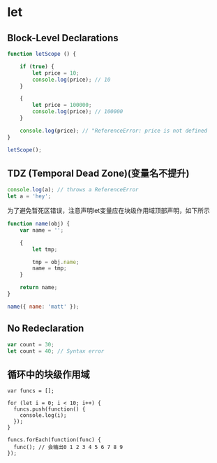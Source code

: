 # let

## Block-Level Declarations
```js
function letScope () {

    if (true) {
        let price = 10;
        console.log(price); // 10
    }

    {
        let price = 100000;
        console.log(price); // 100000
    }

    console.log(price); // "ReferenceError: price is not defined
}

letScope();
```

## TDZ (Temporal Dead Zone)(变量名不提升)
```js
console.log(a); // throws a ReferenceError
let a = 'hey';
```

为了避免暂死区错误，注意声明let变量应在块级作用域顶部声明，如下所示

```js
function name(obj) {
    var name = '';

    {
        let tmp;

        tmp = obj.name;
        name = tmp;
    }

    return name;
}

name({ name: 'matt' });
```

## No Redeclaration
```js
var count = 30;
let count = 40; // Syntax error
```

## 循环中的块级作用域
```
var funcs = [];

for (let i = 0; i < 10; i++) {
  funcs.push(function() {
    console.log(i);
  });
}

funcs.forEach(function(func) {
  func(); // 会输出0 1 2 3 4 5 6 7 8 9
});
```
